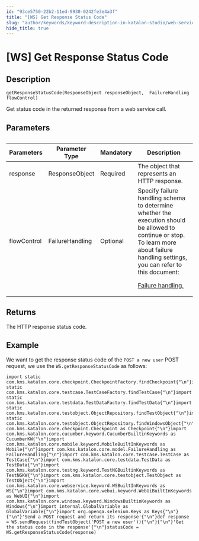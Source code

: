 ```yaml
---
id: "93ce5750-22b2-11ed-9930-0242fe3e4a3f"
title: "[WS] Get Response Status Code"
slug: "author/keywords/keyword-description-in-katalon-studio/web-service-keywords/ws-get-response-status-code"
hide_title: true
---
```


# <a id="concept-5780" class="anchor_top_offset"/><a id="ariaid-title1" class="anchor_top_offset"/>[WS] Get Response Status Code


## Description

<p xmlns="http://www.w3.org/1999/xhtml" className="p"><code className="ph codeph">getResponseStatusCode(ResponseObject responseObject,  FailureHandling flowControl)</code></p> 
<p xmlns="http://www.w3.org/1999/xhtml" className="p">Get status code in the returned  response  from a web service call.</p> 

## Parameters

<div xmlns="http://www.w3.org/1999/xhtml" className="p"><table className="table"><caption /><colgroup><col style={{width: '25%'}} /><col style={{width: '25%'}} /><col style={{width: '25%'}} /><col style={{width: '25%'}} /></colgroup><thead className="thead"><tr className><th className="entry anchor_top_offset" id="concept-5780__entry__1">Parameters</th><th className="entry anchor_top_offset" id="concept-5780__entry__2">Parameter Type</th><th className="entry anchor_top_offset" id="concept-5780__entry__3">Mandatory</th><th className="entry anchor_top_offset" id="concept-5780__entry__4">Description</th></tr></thead><tbody className="tbody"><tr className><td className="entry" headers="concept-5780__entry__1 concept-5780__entry__2 concept-5780__entry__3 concept-5780__entry__4 ">response</td><td className="entry" headers="concept-5780__entry__1 concept-5780__entry__2 concept-5780__entry__3 concept-5780__entry__4 ">ResponseObject</td><td className="entry" headers="concept-5780__entry__1 concept-5780__entry__2 concept-5780__entry__3 concept-5780__entry__4 ">	Required</td><td className="entry" headers="concept-5780__entry__1 concept-5780__entry__2 concept-5780__entry__3 concept-5780__entry__4 ">The object that represents an HTTP response.</td></tr><tr className><td className="entry" headers="concept-5780__entry__1 concept-5780__entry__2 concept-5780__entry__3 concept-5780__entry__4 ">flowControl</td><td className="entry" headers="concept-5780__entry__1 concept-5780__entry__2 concept-5780__entry__3 concept-5780__entry__4 ">FailureHandling</td><td className="entry" headers="concept-5780__entry__1 concept-5780__entry__2 concept-5780__entry__3 concept-5780__entry__4 ">Optional</td><td className="entry" headers="concept-5780__entry__1 concept-5780__entry__2 concept-5780__entry__3 concept-5780__entry__4 ">Specify failure handling schema to determine whether the execution should be allowed to continue or stop. To learn more about failure handling settings, you can refer to this document: <p className="p"><a className="xref" href="/maintain/configure-failure-handling-settings-in-katalon-studio">Failure handling.</a></p></td></tr></tbody></table></div>

## Returns

<p xmlns="http://www.w3.org/1999/xhtml" className="p">The HTTP response status code.</p> 

## Example

<p xmlns="http://www.w3.org/1999/xhtml" className="p">We want to get the response status code of the <code className="ph codeph">POST a new user</code> POST request, we use the <code className="ph codeph">WS.getResponseStatusCode</code> as follows:</p> 
<div xmlns="http://www.w3.org/1999/xhtml" className="p"><pre className="pre codeblock"><code>import static com.kms.katalon.core.checkpoint.CheckpointFactory.findCheckpoint{"\n"}import static com.kms.katalon.core.testcase.TestCaseFactory.findTestCase{"\n"}import static com.kms.katalon.core.testdata.TestDataFactory.findTestData{"\n"}import static com.kms.katalon.core.testobject.ObjectRepository.findTestObject{"\n"}import static com.kms.katalon.core.testobject.ObjectRepository.findWindowsObject{"\n"}import com.kms.katalon.core.checkpoint.Checkpoint as Checkpoint{"\n"}import com.kms.katalon.core.cucumber.keyword.CucumberBuiltinKeywords as CucumberKW{"\n"}import com.kms.katalon.core.mobile.keyword.MobileBuiltInKeywords as Mobile{"\n"}import com.kms.katalon.core.model.FailureHandling as FailureHandling{"\n"}import com.kms.katalon.core.testcase.TestCase as TestCase{"\n"}import com.kms.katalon.core.testdata.TestData as TestData{"\n"}import com.kms.katalon.core.testng.keyword.TestNGBuiltinKeywords as TestNGKW{"\n"}import com.kms.katalon.core.testobject.TestObject as TestObject{"\n"}import com.kms.katalon.core.webservice.keyword.WSBuiltInKeywords as WS{"\n"}import com.kms.katalon.core.webui.keyword.WebUiBuiltInKeywords as WebUI{"\n"}import com.kms.katalon.core.windows.keyword.WindowsBuiltinKeywords as Windows{"\n"}import internal.GlobalVariable as GlobalVariable{"\n"}import org.openqa.selenium.Keys as Keys{"\n"}{"\n"}'Send a POST request and return its response'{"\n"}def response = WS.sendRequest(findTestObject('POST a new user')){"\n"}{"\n"}'Get the status code in the response'{"\n"}statusCode = WS.getResponseStatusCode(response)</code></pre></div>
